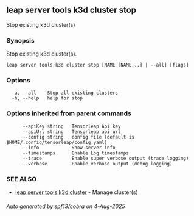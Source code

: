 ## leap server tools k3d cluster stop

Stop existing k3d cluster(s)

### Synopsis

Stop existing k3d cluster(s).

```
leap server tools k3d cluster stop [NAME [NAME...] | --all] [flags]
```

### Options

```
  -a, --all    Stop all existing clusters
  -h, --help   help for stop
```

### Options inherited from parent commands

```
      --apiKey string   Tensorleap Api key
      --apiUrl string   Tensorleap api url
      --config string   config file (default is $HOME/.config/tensorleap/config.yaml)
      --info            Show server info
      --timestamps      Enable Log timestamps
      --trace           Enable super verbose output (trace logging)
      --verbose         Enable verbose output (debug logging)
```

### SEE ALSO

* [leap server tools k3d cluster](leap_server_tools_k3d_cluster.md)	 - Manage cluster(s)

###### Auto generated by spf13/cobra on 4-Aug-2025
